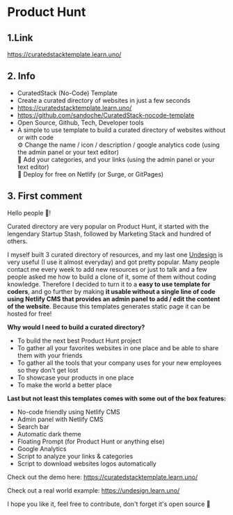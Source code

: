 # Product Hunt

## 1.Link
https://curatedstacktemplate.learn.uno/

## 2. Info
* CuratedStack (No-Code) Template 
* Create a curated directory of websites in just a few seconds
* https://curatedstacktemplate.learn.uno/
* https://github.com/sandoche/CuratedStack-nocode-template
* Open Source, Github, Tech, Developer tools
* A simple to use template to build a curated directory of websites without or with code
<br>⚙️ Change the name / icon / description / google analytics code (using the admin panel or your text editor)
<br>💠 Add your categories, and your links (using the admin panel or your text editor)
<br>🚀 Deploy for free on Netlify (or Surge, or GitPages)


## 3. First comment
Hello people 👋!

Curated directory are very popular on Product Hunt, it started with the lengendary Startup Stash, followed by Marketing Stack and hundred of others. 

I myself built 3 curated directory of resources, and my last one <a href="https://undesign.learn.uno">Undesign</a> is very useful (I use it almost everyday) and got pretty popular. Many people contact me every week to add new resources or just to talk and a few people asked me how to build a clone of it, some of them without coding knowledge. Therefore I decided to turn it to a <strong>easy to use template for coders</strong>, and go further by making <strong>it usable without a single line of code using Netlify CMS that provides an admin panel to add / edit the content of the website</strong>. Because this templates generates static page it can be hosted for free!

<strong>Why would I need to build a curated directory?</strong>
- To build the next best Product Hunt project
- To gather all your favorites websites in one place and be able to share them with your friends
- To gather all the tools that your company uses for your new employees so they don't get lost
- To showcase your products in one place
- To make the world a better place

<strong>Last but not least this templates comes with some out of the box features:</strong>
- No-code friendly using Netlify CMS
- Admin panel with Netlify CMS
- Search bar
- Automatic dark theme
- Floating Prompt (for Product Hunt or anything else)
- Google Analytics
- Script to analyze your links & categories
- Script to download websites logos automatically

Check out the demo here:
https://curatedstacktemplate.learn.uno/

Check out a real world example:
https://undesign.learn.uno/

I hope you like it, feel free to contribute, don't forget it's open source 🙂